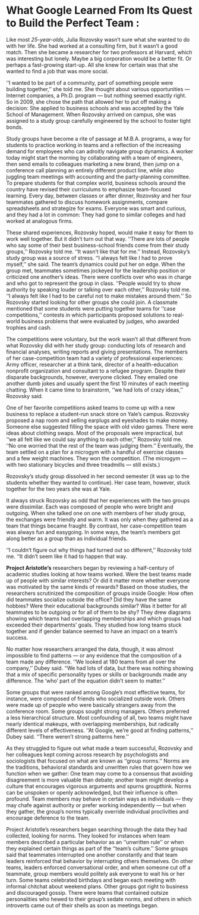 # What Google Learned From Its Quest to Build the Perfect Team  :
Like most *25-year-olds*, Julia Rozovsky wasn’t sure what she wanted to do with her life. She had worked at a consulting firm, but it wasn’t a good match.
Then she became a researcher for two professors at Harvard, which was interesting but lonely. Maybe a big corporation would be a better fit. Or perhaps a fast-growing start-up. 
All she knew for certain was that she wanted to find a job that was more social.

‘‘I wanted to be part of a community, part of something people were building together,’’
she told me. She thought about various opportunities — Internet companies, a Ph.D. program — but nothing seemed exactly right. So in 2009, she chose the path that allowed her to
put off making a decision: She applied to business schools and was accepted by the Yale School of Management.
When Rozovsky arrived on campus, she was assigned to a study group carefully engineered by the school to foster tight bonds.


Study groups have become a rite of passage at M.B.A. programs, a way for students to practice working in teams and a reflection of the increasing demand for employees who can adroitly navigate group dynamics. A worker today might start the morning by collaborating with a team of engineers, then send emails to colleagues marketing a new brand, then jump on a conference call planning an entirely different product line, while also juggling team meetings with accounting and the party-planning committee. To prepare students for that complex world, business schools around the country have revised their curriculums to emphasize team-focused learning.
Every day, between classes or after dinner, Rozovsky and her four teammates gathered to discuss homework assignments, compare spreadsheets and strategize for exams. 
Everyone was smart and curious, and they had a lot in common: They had gone to similar colleges and had worked at analogous firms. 

These shared experiences, Rozovsky hoped, would make it easy for them to work well together. But it didn’t turn out that way. ‘‘There are lots of people who say some of their best business-school friends come from their study groups,’’ Rozovsky told me. ‘‘It wasn’t like that for me.’’
Instead, Rozovsky’s study group was a source of stress. ‘‘I always felt like I had to prove myself,’’ she said. The team’s dynamics could put her on edge. When the group met,
teammates sometimes jockeyed for the leadership position or criticized one another’s ideas. There were conflicts over who was in charge and who got to represent the group in class.
‘‘People would try to show authority by speaking louder or talking over each other,’’ Rozovsky told me. ‘‘I always felt like I had to be careful not to make mistakes around them.’’
So Rozovsky started looking for other groups she could join. A classmate mentioned that some students were putting together teams for ‘‘case competitions,’’ 
contests in which participants proposed solutions to real-world business problems that were evaluated by judges, who awarded trophies and cash.


The competitions were voluntary, but the work wasn’t all that different from what Rozovsky did with her study group: conducting lots of research and financial analyses,
writing reports and giving presentations. The members of her case-competition team had a variety of professional experiences: Army officer, researcher at a think tank,
director of a health-education nonprofit organization and consultant to a refugee program. Despite their disparate backgrounds, however, everyone clicked.
They emailed one another dumb jokes and usually spent the first 10 minutes of each meeting chatting. When it came time to brainstorm, ‘‘we had lots of crazy ideas,’’ 
Rozovsky said.


One of her favorite competitions asked teams to come up with a new business to replace a student-run snack store on Yale’s campus.
Rozovsky proposed a nap room and selling earplugs and eyeshades to make money. Someone else suggested filling the space with old video games. 
There were ideas about clothing swaps. Most of the proposals were impractical, but ‘‘we all felt like we could say anything to each other,’’ Rozovsky told me. 
‘‘No one worried that the rest of the team was judging them.’’ Eventually, the team settled on a plan for a micro­gym with a handful of exercise classes and a 
few weight machines. They won the competition. (The micro­gym — with two stationary bicycles and three treadmills — still exists.)


Rozovsky’s study group dissolved in her second semester (it was up to the students whether they wanted to continue). Her case team, however, stuck together for the two years she was at Yale.

It always struck Rozovsky as odd that her experiences with the two groups were dissimilar. Each was composed of people who were bright and outgoing. When she talked one on one with members of her study group, the exchanges were friendly and warm. It was only when they gathered as a team that things became fraught. By contrast, her case-competition team was always fun and easygoing. In some ways, the team’s members got along better as a group than as individual friends.

‘‘I couldn’t figure out why things had turned out so different,’’ Rozovsky told me. ‘‘It didn’t seem like it had to happen that way.



**Project Aristotle’s** researchers began by reviewing a half-century of academic studies looking at how teams worked. Were the best teams made up of people with similar interests? Or did it matter more whether everyone was motivated by the same kinds of rewards? Based on those studies, the researchers scrutinized the composition of groups inside Google: How often did teammates socialize outside the office? Did they have the same hobbies? Were their educational backgrounds similar? Was it better for all teammates to be outgoing or for all of them to be shy? They drew diagrams showing which teams had overlapping memberships and which groups had exceeded their departments’ goals. They studied how long teams stuck together and if gender balance seemed to have an impact on a team’s success.

No matter how researchers arranged the data, though, it was almost impossible to find patterns — or any evidence that the composition of a team made any difference. ‘‘We looked at 180 teams from all over the company,’’ Dubey said. ‘‘We had lots of data, but there was nothing showing that a mix of specific personality types or skills or backgrounds made any difference. The ‘who’ part of the equation didn’t seem to matter.’’

Some groups that were ranked among Google’s most effective teams, for instance, were composed of friends who socialized outside work. Others were made up of people who were basically strangers away from the conference room. Some groups sought strong managers. Others preferred a less hierarchical structure. Most confounding of all, two teams might have nearly identical makeups, with overlapping memberships, but radically different levels of effectiveness. ‘‘At Google, we’re good at finding patterns,’’ Dubey said. ‘‘There weren’t strong patterns here.’’

As they struggled to figure out what made a team successful, Rozovsky and her colleagues kept coming across research by psychologists and sociologists that focused on what are known as ‘‘group norms.’’ Norms are the traditions, behavioral standards and unwritten rules that govern how we function when we gather: One team may come to a consensus that avoiding disagreement is more valuable than debate; another team might develop a culture that encourages vigorous arguments and spurns groupthink. Norms can be unspoken or openly acknowledged, but their influence is often profound. Team members may behave in certain ways as individuals — they may chafe against authority or prefer working independently — but when they gather, the group’s norms typically override individual proclivities and encourage deference to the team.

Project Aristotle’s researchers began searching through the data they had collected, looking for norms. They looked for instances when team members described a particular behavior as an ‘‘unwritten rule’’ or when they explained certain things as part of the ‘‘team’s culture.’’ Some groups said that teammates interrupted one another constantly and that team leaders reinforced that behavior by interrupting others themselves. On other teams, leaders enforced conversational order, and when someone cut off a teammate, group members would politely ask everyone to wait his or her turn. Some teams celebrated birthdays and began each meeting with informal chitchat about weekend plans. Other groups got right to business and discouraged gossip. There were teams that contained outsize personalities who hewed to their group’s sedate norms, and others in which introverts came out of their shells as soon as meetings began.
